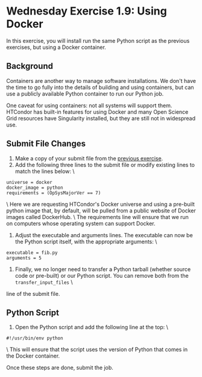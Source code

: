 <style type="text/css"> pre em { font-style: normal; background-color: yellow; } pre strong { font-style: normal; font-weight: bold; color: \#008; } </style>

Wednesday Exercise 1.9: Using Docker
====================================

In this exercise, you will install run the same Python script as the previous exercises, but using a Docker container.

Background
----------

Containers are another way to manage software installations. We don't have the time to go fully into the details of building and using containers, but can use a publicly available Python container to run our Python job.

One caveat for using containers: not all systems will support them. HTCondor has built-in features for using Docker and many Open Science Grid resources have Singularity installed, but they are still not in widespread use.

Submit File Changes
-------------------

1.  Make a copy of your submit file from the [previous exercise](part2-ex3-python-install.md).
2.  Add the following three lines to the submit file or modify existing lines to match the lines below: \\

``` file
universe = docker
docker_image = python
requirements = (OpSysMajorVer == 7)
```

\\ Here we are requesting HTCondor's Docker universe and using a pre-built python image that, by default, will be pulled from a public website of Docker images called DockerHub. \\ The requirements line will ensure that we run on computers whose operating system can support Docker.

1.  Adjust the executable and arguments lines. The executable can now be the Python script itself, with the appropriate arguments: \\

``` file
executable = fib.py
arguments = 5
```

1.  Finally, we no longer need to transfer a Python tarball (whether source code or pre-built) or our Python script. You can remove both from the `transfer_input_files` \\

line of the submit file.

Python Script
-------------

1.  Open the Python script and add the following line at the top: \\

``` file
#!/usr/bin/env python
```

\\ This will ensure that the script uses the version of Python that comes in the Docker container.

Once these steps are done, submit the job.

